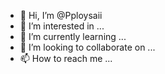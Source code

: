 - 👋 Hi, I’m @Pploysaii
- 👀 I’m interested in ...
- 🌱 I’m currently learning ...
- 💞️ I’m looking to collaborate on ...
- 📫 How to reach me ...

<!---
Pploysaii/Pploysaii is a ✨ special ✨ repository because its `README.md` (this file) appears on your GitHub profile.
You can click the Preview link to take a look at your changes.
--->
